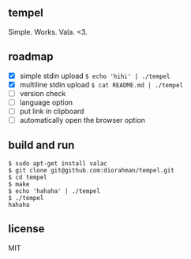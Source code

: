 ## tempel

Simple. Works. Vala. <3.

## roadmap

- [x] simple stdin upload `$ echo 'hihi' | ./tempel`
- [x] multiline stdin upload `$ cat README.md | ./tempel`
- [ ] version check
- [ ] language option
- [ ] put link in clipboard
- [ ] automatically open the browser option

## build and run

```
$ sudo apt-get install valac
$ git clone git@github.com:diorahman/tempel.git
$ cd tempel
$ make
$ echo 'hahaha' | ./tempel
$ ./tempel
hahaha

```

## license

MIT
